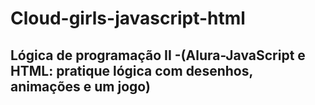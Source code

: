 ﻿# Cloud-girls-javascript-html
## Lógica de programação II -(Alura-JavaScript e HTML: pratique lógica com desenhos, animações e um jogo)
